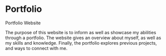 # Portfolio
Portfolio Website

The purpose of this website is to inform as well as showcase my abilities through a portfolio. The website gives an overview about myself, as well as my skills and knowledge. Finally, the portfolio explores previous projects, and ways to connect with me.
